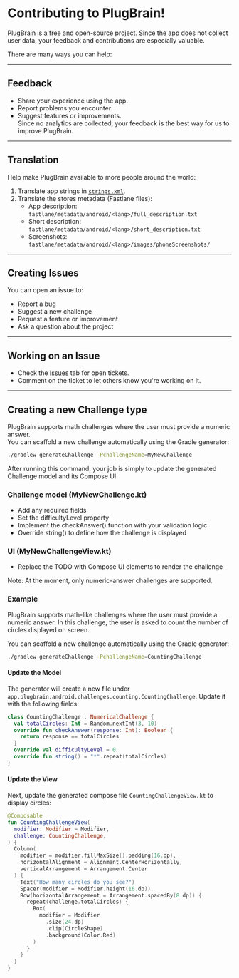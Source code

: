 # Contributing to PlugBrain!
PlugBrain is a free and open-source project. Since the app does not collect user data, your feedback and contributions are especially valuable.  

There are many ways you can help:  

---

## Feedback
- Share your experience using the app.  
- Report problems you encounter.  
- Suggest features or improvements.  
Since no analytics are collected, your feedback is the best way for us to improve PlugBrain.  

---

## Translation
Help make PlugBrain available to more people around the world:  
1. Translate app strings in [`strings.xml`](app/src/main/res/values/strings.xml).  
2. Translate the stores metadata (Fastlane files):  
   - App description: `fastlane/metadata/android/<lang>/full_description.txt`  
   - Short description: `fastlane/metadata/android/<lang>/short_description.txt`  
   - Screenshots: `fastlane/metadata/android/<lang>/images/phoneScreenshots/`  

---

## Creating Issues
You can open an issue to:  
- Report a bug
- Suggest a new challenge  
- Request a feature or improvement  
- Ask a question about the project  

---

## Working on an Issue
- Check the [Issues](../../issues) tab for open tickets.  
- Comment on the ticket to let others know you're working on it.  

---

## Creating a new Challenge type
PlugBrain supports math challenges where the user must provide a numeric answer.  
You can scaffold a new challenge automatically using the Gradle generator:  

```bash
./gradlew generateChallenge -PchallengeName=MyNewChallenge
```
After running this command, your job is simply to update the generated Challenge model and its Compose UI:
### Challenge model (MyNewChallenge.kt)
- Add any required fields
- Set the difficultyLevel property
- Implement the checkAnswer() function with your validation logic
- Override string() to define how the challenge is displayed

### UI (MyNewChallengeView.kt)
- Replace the TODO with Compose UI elements to render the challenge

Note: At the moment, only numeric-answer challenges are supported.

### Example
PlugBrain supports math-like challenges where the user must provide a numeric answer.
In this challenge, the user is asked to count the number of circles displayed on screen.

You can scaffold a new challenge automatically using the Gradle generator:
```bash
./gradlew generateChallenge -PchallengeName=CountingChallenge
```

#### Update the Model
The generator will create a new file under `app.plugbrain.android.challenges.counting.CountingChallenge`.
Update it with the following fields:
```kotlin
class CountingChallenge : NumericalChallenge {
  val totalCircles: Int = Random.nextInt(3, 10)
  override fun checkAnswer(response: Int): Boolean {
    return response == totalCircles
  }
  override val difficultyLevel = 0
  override fun string() = "*".repeat(totalCircles)
}
```
#### Update the View
Next, update the generated compose file `CountingChallengeView.kt` to display circles:

```kotlin
@Composable
fun CountingChallengeView(
  modifier: Modifier = Modifier,
  challenge: CountingChallenge,
) {
  Column(
    modifier = modifier.fillMaxSize().padding(16.dp),
    horizontalAlignment = Alignment.CenterHorizontally,
    verticalArrangement = Arrangement.Center
  ) {
    Text("How many circles do you see?")
    Spacer(modifier = Modifier.height(16.dp))
    Row(horizontalArrangement = Arrangement.spacedBy(8.dp)) {
      repeat(challenge.totalCircles) {
        Box(
          modifier = Modifier
            .size(24.dp)
            .clip(CircleShape)
            .background(Color.Red)
        )
      }
    }
  }
}
```

